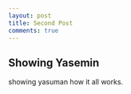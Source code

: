 ```yaml
---
layout: post
title: Second Post
comments: true
---
```


## Showing Yasemin

showing yasuman how it all works.